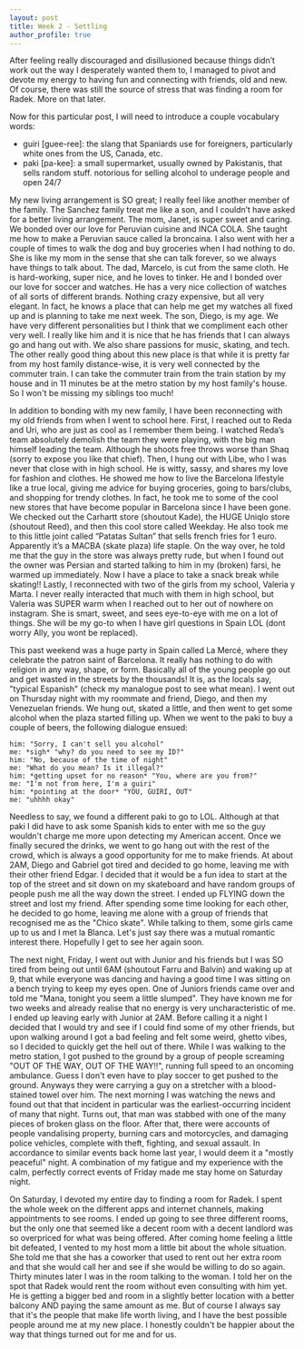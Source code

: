 ```yaml
---
layout: post
title: Week 2 - Settling
author_profile: true
---
```


After feeling really discouraged and disillusioned because things didn’t work out the way I desperately wanted them to, I managed to pivot and devote my energy to having fun and connecting with friends, old and new. Of course, there was still the source of stress that was finding a room for Radek. More on that later.

Now for this particular post, I will need to introduce a couple vocabulary words:
* guiri [guee-ree]: the slang that Spaniards use for foreigners, particularly white ones from the US, Canada, etc.
* paki [pa-kee]: a small supermarket, usually owned by Pakistanis, that sells random stuff. notorious for selling alcohol to underage people and open 24/7

My new living arrangement is SO great; I really feel like another member of the family. The Sanchez family treat me like a son, and I couldn’t have asked for a better living arrangement. The mom, Janet, is super sweet and caring. We bonded over our love for Peruvian cuisine and INCA COLA. She taught me how to make a Peruvian sauce  called la broncaina. I also went with her a couple of times to walk the dog and buy groceries when I had nothing to do. She is like my mom in the sense that she can talk forever, so we always have things to talk about. The dad, Marcelo, is cut from the same cloth. He is hard-working, super nice, and he loves to tinker. He and I bonded over our love for soccer and watches. He has a very nice collection of watches of all sorts of different brands. Nothing crazy expensive, but all very elegant. In fact, he knows a place that can help me get my watches all fixed up and is planning to take me next week. The son, Diego, is my age. We have very different personalities but I think that we compliment each other very well. I really like him and it is nice that he has friends that I can always go and hang out with. We also share passions for music, skating, and tech. The other really good thing about this new place is that while it is pretty far from my host family distance-wise, it is very well connected by the commuter train. I can take the commuter train from the train station by my house and in 11 minutes be at the metro station by my host family's house. So I won't be missing my siblings too much!

In addition to bonding with my new family, I have been reconnecting with my old friends from when I went to school here. First, I reached out to Reda and Uri, who are just as cool as I remember them being. I watched Reda’s team absolutely demolish the team they were playing, with the big man himself leading the team. Although he shoots free throws worse than Shaq (sorry to expose you like that chief). Then, I hung out with Libe, who I was never that close with in high school. He is witty, sassy, and shares my love for fashion and clothes. He showed me how to live the Barcelona lifestyle like a true local, giving me advice for buying groceries, going to bars/clubs, and shopping for trendy clothes. In fact, he took me to some of the cool new stores that have become popular in Barcelona since I have been gone. We checked out the Carhartt store (shoutout Kade), the HUGE Uniqlo store (shoutout Reed), and then this cool store called Weekday. He also took me to this little joint called “Patatas Sultan” that sells french fries for 1 euro. Apparently it’s a MACBA (skate plaza) life staple. On the way over, he told me that the guy in the store was always pretty rude, but when I found out the owner was Persian and started talking to him in my (broken) farsi, he warmed up immediately. Now I have a place to take a snack break while skating!! Lastly, I reconnected with two of the girls from my school, Valeria y Marta. I never really interacted that much with them in high school, but Valeria was SUPER warm when I reached out to her out of nowhere on instagram. She is smart, sweet, and sees eye-to-eye with me on a lot of things. She will be my go-to when I have girl questions in Spain LOL (dont worry Ally, you wont be replaced).  

This past weekend was a huge party in Spain called La Mercé, where they celebrate the patron saint of Barcelona. It really has nothing to do with religion in any way, shape, or form. Basically all of the young people go out and get wasted in the streets by the thousands! It is, as the locals say, "typical Espanish" (check my manalogue post to see what mean). I went out on Thursday night with my roommate and friend, Diego, and then my Venezuelan friends. We hung out, skated a little, and then went to get some alcohol when the plaza started filling up. When we went to the paki to buy a couple of beers, the following dialogue ensued:

	him: "Sorry, I can't sell you alcohol"
	me: *sigh* "why? do you need to see my ID?"
	him: "No, because of the time of night"
	me: "What do you mean? Is it illegal?"
	him: *getting upset for no reason* "You, where are you from?"
	me: "I'm not from here, I'm a guiri"
	him: *pointing at the door* "YOU, GUIRI, OUT"
	me: "uhhhh okay"

Needless to say, we found a different paki to go to LOL. Although at that paki I did have to ask some Spanish kids to enter with me so the guy wouldn't charge me more upon detecting my American accent. Once we finally secured the drinks, we went to go hang out with the rest of the crowd, which is always a good opportunity for me to make friends. At about 2AM, Diego and Gabriel got tired and decided to go home, leaving me with their other friend Edgar. I decided that it would be a fun idea to start at the top of the street and sit down on my skateboard and have random groups of people push me all the way down the street. I ended up FLYING down the street and lost my friend. After spending some time looking for each other, he decided to go home, leaving me alone with a group of friends that recognised me as the "Chico skate". While talking to them, some girls came up to us and I met la Blanca. Let's just say there was a mutual romantic interest there. Hopefully I get to see her again soon.

The next night, Friday, I went out with Junior and his friends but I was SO tired from being out until 6AM (shoutout Farru and Balvin) and waking up at 9, that while everyone was dancing and having a good time I was sitting on a bench trying to keep my eyes open. One of Juniors friends came over and told me "Mana, tonight you seem a little slumped". They have known me for two weeks and already realise that no energy is very uncharacteristic of me. I ended up leaving early with Junior at 2AM. Before calling it a night I decided that I would try and see if I could find some of my other friends, but upon walking around I got a bad feeling and felt some weird, ghetto vibes, so I decided to quickly get the hell out of there. While I was walking to the metro station, I got pushed to the ground by a group of people screaming "OUT OF THE WAY, OUT OF THE WAY!!",  running full speed to an oncoming ambulance. Guess I don't even have to play soccer to get pushed to the ground. Anyways they were carrying a guy on a stretcher with a blood-stained towel over him. The next morning I was watching the news and found out that that incident in particular was the earliest-occurring incident of many that night. Turns out, that man was stabbed with one of the many pieces of broken glass on the floor. After that, there were accounts of people vandalising property, burning cars and motorcycles, and damaging police vehicles, complete with theft, fighting, and sexual assault. In accordance to similar events back home last year, I would deem it a "mostly peaceful" night. A combination of my fatigue and my experience with the calm, perfectly correct events of Friday made me stay home on Saturday night.

On Saturday, I devoted my entire day to finding a room for Radek. I spent the whole week on the different apps and internet channels, making appointments to see rooms. I ended up going to see three different rooms, but the only one that seemed like a decent room with a decent landlord was so overpriced for what was being offered. After coming home feeling a little bit defeated, I vented to my host mom a little bit about the whole situation. She told me that she has a coworker that used to rent out her extra room and that she would call her and see if she would be willing to do so again. Thirty minutes later I was in the room talking to the woman. I told her on the spot that Radek would rent the room without even consulting with him yet. He is getting a bigger bed and room in a slightly better location with a better balcony AND paying the same amount as me. But of course I always say that it's the people that make life worth living, and I have the best possible people around me at my new place. I honestly couldn't be happier about the way that things turned out for me and for us.

